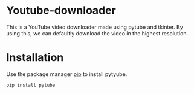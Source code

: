 # Youtube-downloader
This is a YouTube video downloader made using pytube and tkinter.
By using this, we can defaultly download the video in the highest resolution.

# Installation
Use the package manager [pip](https://pip.pypa.io/en/stable/) to install pytyube.

```bash
pip install pytube
```
